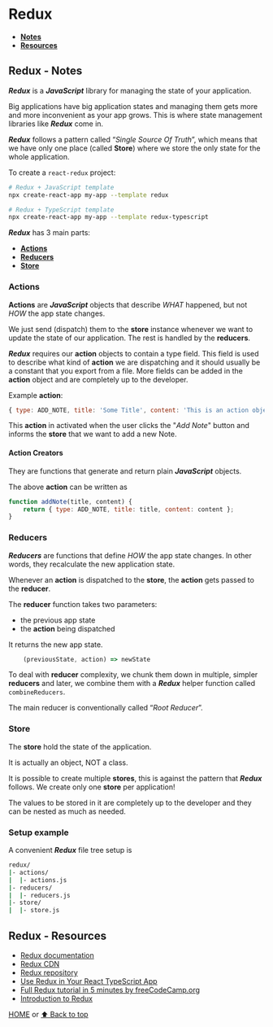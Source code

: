 # Redux

- [**Notes**](#redux---notes)
- [**Resources**](#redux---resources)

## Redux - Notes

***Redux*** is a ***JavaScript*** library for managing the state of your application.

Big applications have big application states and managing them gets more and more inconvenient as your app grows. This is where state management libraries like ***Redux*** come in.

***Redux*** follows a pattern called “*Single Source Of Truth*”, which means that we have only one place (called **Store**) where we store the only state for the whole application.

To create a `react-redux` project:

```bash
# Redux + JavaScript template
npx create-react-app my-app --template redux

# Redux + TypeScript template
npx create-react-app my-app --template redux-typescript
```

***Redux*** has 3 main parts:

- [**Actions**](#actions)
- [**Reducers**](#reducers)
- [**Store**](#store)

### Actions

**Actions** are ***JavaScript*** objects that describe *WHAT* happened, but not *HOW* the app state changes.

We just send (dispatch) them to τhe **store** instance whenever we want to update the state of our application. The rest is handled by the **reducers**.

***Redux*** requires our **action** objects to contain a type field. This field is used to describe what kind of **action** we are dispatching and it should usually be a constant that you export from a file. More fields can be added in the **action** object and are completely up to the developer.

Example **action**:

```javascript
{ type: ADD_NOTE, title: 'Some Title', content: 'This is an action object' }
```

This **action** in activated when the user clicks the "*Add Note*" button and informs the **store** that we want to add a new Note.

#### Action Creators

They are functions that generate and return plain ***JavaScript*** objects.

The above **action** can be written as

```javascript
function addNote(title, content) {
    return { type: ADD_NOTE, title: title, content: content };
}
```

### Reducers

***Reducers*** are functions that define *HOW* the app state changes. In other words, they recalculate the new application state.

Whenever an **action** is dispatched to the **store**, the **action** gets passed to the **reducer**.

The **reducer** function takes two parameters:

- the previous app state
- the **action** being dispatched

It returns the new app state.

```javascript
    (previousState, action) => newState
```

To deal with **reducer** complexity, we chunk them down in multiple, simpler **reducers** and later, we combine them with a ***Redux*** helper function called `combineReducers`.

The main reducer is conventionally called “*Root Reducer*”.

### Store

The **store** hold the state of the application.

It is actually an object, NOT a class.

It is possible to create multiple **stores**, this is against the pattern that ***Redux*** follows. We create only one **store** per application!

The values to be stored in it are completely up to the developer and they can be nested as much as needed.

### Setup example

A convenient ***Redux*** file tree setup is

```bash
redux/
|- actions/
|  |- actions.js
|- reducers/
|  |- reducers.js
|- store/
|  |- store.js
```

## Redux - Resources

- [Redux documentation](https://redux.js.org/introduction/getting-started)
- [Redux CDN](https://cdnjs.com/libraries/redux)
- [Redux repository](https://github.com/reduxjs/redux)
- [Use Redux in Your React TypeScript App](https://www.freecodecamp.org/news/how-to-use-redux-in-your-react-typescript-app/)
- [Full Redux tutorial in 5 minutes by freeCodeCamp.org](https://youtu.be/oD3miHerQbY)
- [Introduction to Redux](https://javascript.plainenglish.io/the-only-introduction-to-redux-and-react-redux-youll-ever-need-8ce5da9e53c6)

[HOME](https://github.com/Stratis-Dermanoutsos/Full-Stack-Notes#full-stack-notes) or [⬆ Back to top](#redux)
